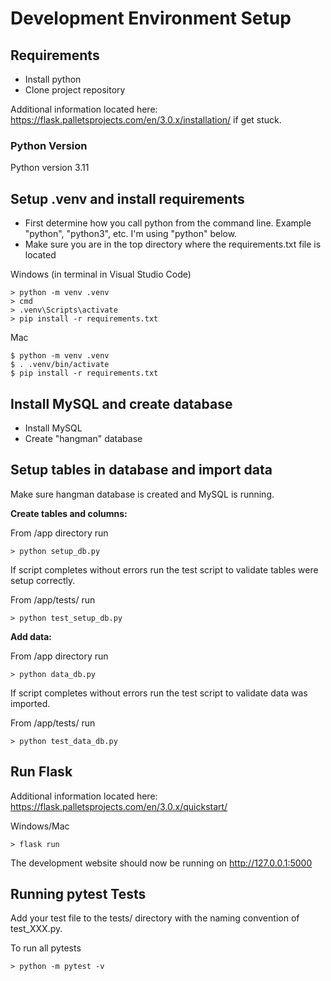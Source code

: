 # Development Environment Setup

## Requirements

- Install python
- Clone project repository

Additional information located here: https://flask.palletsprojects.com/en/3.0.x/installation/ if get stuck.

### Python Version

Python version 3.11

## Setup .venv and install requirements

- First determine how you call python from the command line. Example "python", "python3", etc. I'm using "python" below.
- Make sure you are in the top directory where the requirements.txt file is located

Windows (in terminal in Visual Studio Code)

```
> python -m venv .venv
> cmd
> .venv\Scripts\activate
> pip install -r requirements.txt
```

Mac

```
$ python -m venv .venv
$ . .venv/bin/activate
$ pip install -r requirements.txt
```

## Install MySQL and create database

* Install MySQL
* Create "hangman" database


## Setup tables in database and import data

Make sure hangman database is created and MySQL is running.

**Create tables and columns:**

From /app directory run

```
> python setup_db.py
```

If script completes without errors run the test script to validate tables were setup correctly.

From /app/tests/ run

```
> python test_setup_db.py
```

**Add data:**

From /app directory run

```
> python data_db.py
```

If script completes without errors run the test script to validate data was imported.

From /app/tests/ run

```
> python test_data_db.py
```

## Run Flask

Additional information located here: https://flask.palletsprojects.com/en/3.0.x/quickstart/

Windows/Mac

```
> flask run
```

The development website should now be running on http://127.0.0.1:5000

## Running pytest Tests

Add your test file to the tests/ directory with the naming convention of test_XXX.py.

To run all pytests
```
> python -m pytest -v
```
